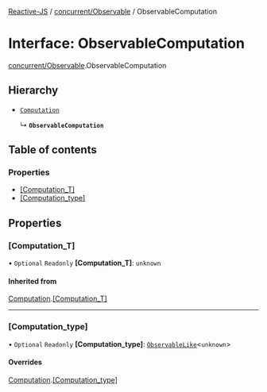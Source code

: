 [Reactive-JS](../README.md) / [concurrent/Observable](../modules/concurrent_Observable.md) / ObservableComputation

# Interface: ObservableComputation

[concurrent/Observable](../modules/concurrent_Observable.md).ObservableComputation

## Hierarchy

- [`Computation`](computations.Computation.md)

  ↳ **`ObservableComputation`**

## Table of contents

### Properties

- [[Computation\_T]](concurrent_Observable.ObservableComputation.md#[computation_t])
- [[Computation\_type]](concurrent_Observable.ObservableComputation.md#[computation_type])

## Properties

### [Computation\_T]

• `Optional` `Readonly` **[Computation\_T]**: `unknown`

#### Inherited from

[Computation](computations.Computation.md).[[Computation_T]](computations.Computation.md#[computation_t])

___

### [Computation\_type]

• `Optional` `Readonly` **[Computation\_type]**: [`ObservableLike`](concurrent.ObservableLike.md)<`unknown`\>

#### Overrides

[Computation](computations.Computation.md).[[Computation_type]](computations.Computation.md#[computation_type])
